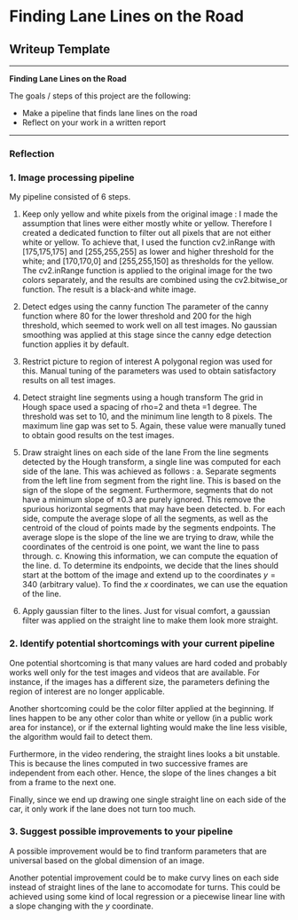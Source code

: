 # **Finding Lane Lines on the Road** 

## Writeup Template


---

**Finding Lane Lines on the Road**

The goals / steps of this project are the following:
* Make a pipeline that finds lane lines on the road
* Reflect on your work in a written report


[//]: # (Image References)

[image1]: ./examples/grayscale.jpg "Grayscale"

---

### Reflection

### 1. Image processing pipeline

My pipeline consisted of 6 steps. 

1. Keep only yellow and white pixels from the original image :
	I made the assumption that lines were either mostly white or yellow. Therefore I created a dedicated function to filter out all pixels that are not either white or yellow. To achieve that, I used the function cv2.inRange with [175,175,175] and [255,255,255] as lower and higher threshold for the white; and [170,170,0] and [255,255,150] as thresholds for the yellow. The cv2.inRange function is applied to the original image for the two colors separately, and the results are combined using the cv2.bitwise_or function. The result is a black-and white image.
2. Detect edges using the canny function
	The parameter of the canny function where 80 for the lower threshold and 200 for the high threshold, which seemed to work well on all test images. No gaussian smoothing was applied at this stage since the canny edge detection function applies it by default.
3. Restrict picture to region of interest
	A polygonal region was used for this. Manual tuning of the parameters was used to obtain satisfactory results on all test images. 
4. Detect straight line segments using a hough transform
	The grid in Hough space used a spacing of rho=2 and theta =1 degree. The threshold was set to 10, and the minimum line length to 8 pixels. The maximum line gap was set to 5. Again, these value were manually tuned to obtain good results on the test images.
5. Draw straight lines on each side of the lane
	From the line segments detected by the Hough transform, a single line was computed for each side of the lane. This was achieved as follows :
		a. Separate segments from the left line from segment from the right line. This is based on the sign of the slope of the segment. Furthermore, segments that do not have a minimum slope of $\pm 0.3$ are purely ignored. This remove the spurious horizontal segments that may have been detected.
		b. For each side, compute the average slope of all the segments, as well as the centroid of the cloud of points made by the segments endpoints. The average slope is the slope of the line we are trying to draw, while the coordinates of the centroid is one point, we want the line to pass through.
		c. Knowing this information, we can compute the equation of the line. 
		d. To determine its endpoints, we decide that the lines should start at the bottom of the image and extend up to the coordinates $y=340$ (arbitrary value). To find the $x$ coordinates, we can use the equation of the line.

6. Apply gaussian filter to the lines.
Just for visual  comfort, a gaussian filter was applied on the straight line to make them look more straight.

### 2. Identify potential shortcomings with your current pipeline


One potential shortcoming is that many values are hard coded and probably works well only for the test images and videos that are available. For instance, if the images has a different size, the parameters defining the region of interest are no longer applicable. 

Another shortcoming could be the color filter applied at the beginning. If lines happen to be any other color than white or yellow (in a public work area for instance),  or if the external lighting would make the line less visible, the algorithm would fail to detect them. 

Furthermore, in the video rendering, the straight lines looks a bit unstable. This is because the lines computed in two successive frames are independent from each other. Hence, the slope of the lines changes a bit from a frame to the next one.

Finally, since we end up drawing one single straight line on each side of the car, it only work if the lane does not turn too much. 


### 3. Suggest possible improvements to your pipeline

A possible improvement would be to find tranform parameters that are universal based on the global dimension of an image.

Another potential improvement could be to make curvy lines on each side instead of straight lines of the lane to accomodate for turns. This could be achieved using some kind of local regression or a piecewise linear line with a slope changing with the $y$ coordinate. 
